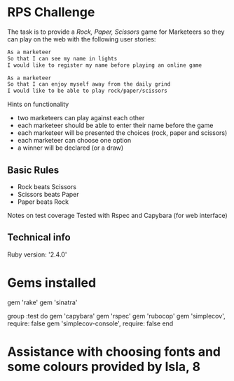 # RPS Challenge

The task is to provide a _Rock, Paper, Scissors_ game for Marketeers so they can play on the web with the following user stories:

```sh
As a marketeer
So that I can see my name in lights
I would like to register my name before playing an online game

As a marketeer
So that I can enjoy myself away from the daily grind
I would like to be able to play rock/paper/scissors
```

Hints on functionality
- two marketeers can play against each other
- each marketeer should be able to enter their name before the game
- each marketeer will be presented the choices (rock, paper and scissors)
- each marketeer can choose one option
- a winner will be declared (or a draw)

## Basic Rules

- Rock beats Scissors
- Scissors beats Paper
- Paper beats Rock

Notes on test coverage
Tested with Rspec and Capybara (for web interface)

## Technical info

Ruby version: '2.4.0'

# Gems installed
gem 'rake'
gem 'sinatra'

group :test do
  gem 'capybara'
  gem 'rspec'
  gem 'rubocop'
  gem 'simplecov', require: false
  gem 'simplecov-console', require: false
end

# Assistance with choosing fonts and some colours provided by Isla, 8
